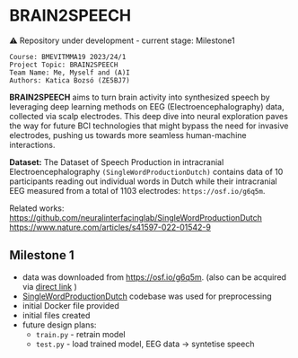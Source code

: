 # BRAIN2SPEECH

:warning: Repository under development - current stage: Milestone1 
```
Course: BMEVITMMA19 2023/24/1 
Project Topic: BRAIN2SPEECH 
Team Name: Me, Myself and (A)I
Authors: Katica Bozsó (ZE5BJ7)
```

**BRAIN2SPEECH** aims to turn brain activity into synthesized speech by leveraging deep learning methods on EEG (Electroencephalography) data, collected via scalp electrodes. This deep dive into neural exploration paves the way for future BCI technologies that might bypass the need for invasive electrodes, pushing us towards more seamless human-machine interactions.

**Dataset:** The Dataset of Speech Production in intracranial Electroencephalography `(SingleWordProductionDutch)` contains data of 10 participants reading out individual words in Dutch while their intracranial EEG measured from a total of 1103 electrodes:
`https://osf.io/g6q5m`.

Related works: \
https://github.com/neuralinterfacinglab/SingleWordProductionDutch \
https://www.nature.com/articles/s41597-022-01542-9

## Milestone 1
- data was downloaded from https://osf.io/g6q5m. (also can be acquired via  [direct link](https://files.de-1.osf.io/v1/resources/nrgx6/providers/osfstorage/623d9d9a938b480e3797af8f) )
- [SingleWordProductionDutch](https://github.com/neuralinterfacinglab/SingleWordProductionDutch) codebase was used for preprocessing
- initial Docker file provided
- initial files created
- future design plans:
    - `train.py` - retrain model
    - `test.py` - load trained model, EEG data -> syntetise speech



